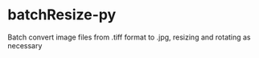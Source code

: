 # batchResize-py

Batch convert image files from .tiff format to .jpg, resizing and rotating as necessary
